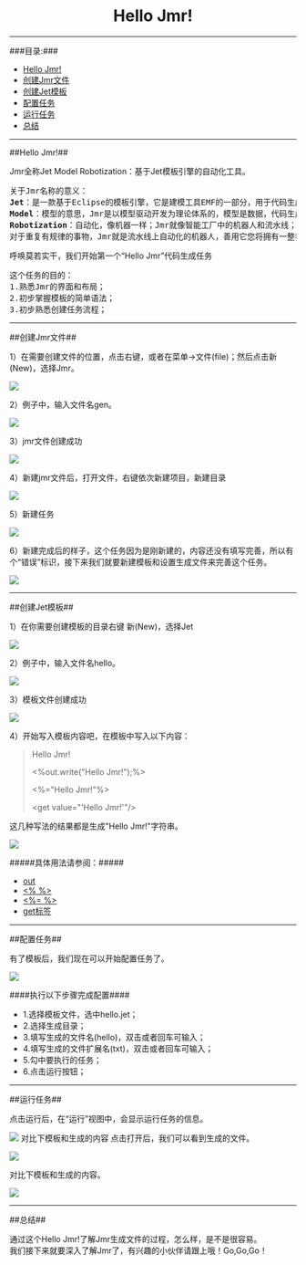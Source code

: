 # <div align="center">Hello Jmr!</div> #

----------

###目录:###

* [Hello Jmr!](#1)
* [创建Jmr文件](#2)
* [创建Jet模板](#3)
* [配置任务](#4)
* [运行任务](#5)
* [总结](#6)

----------

##<span id="1">Hello Jmr!</span>##

Jmr全称Jet Model Robotization：基于Jet模板引擎的自动化工具。

<pre>
关于Jmr名称的意义：
<b>Jet</b>：是一款基于Eclipse的模板引擎，它是建模工具EMF的一部分，用于代码生成。
<b>Model</b>：模型的意思，Jmr是以模型驱动开发为理论体系的，模型是数据，代码生成的本质就是“数据+模板”。
<b>Robotization</b>：自动化，像机器一样；Jmr就像智能工厂中的机器人和流水线；
对于重复有规律的事物，Jmr就是流水线上自动化的机器人，善用它您将拥有一整套智能的流水线。
</pre>

呼唤莫若实干，我们开始第一个“Hello Jmr”代码生成任务
    
<pre>
这个任务的目的：
1.熟悉Jmr的界面和布局；
2.初步掌握模板的简单语法；
3.初步熟悉创建任务流程；
</pre>

----------

##<span id="2">创建Jmr文件</span>##

1）在需要创建文件的位置，点击右键，或者在菜单->文件(file)；然后点击新(New)，选择Jmr。

![](image/new_jmr_file.png)

2）例子中，输入文件名gen。

![](image/new_jmr_file_name.png)

3）jmr文件创建成功

![](image/new_jmr_file_result.png)

4）新建jmr文件后，打开文件，右键依次新建项目，新建目录

![](image/new_project_task.png)

5）新建任务

![](image/new_task.png)

6）新建完成后的样子，这个任务因为是刚新建的，内容还没有填写完善，所以有个“错误”标识，接下来我们就要新建模板和设置生成文件来完善这个任务。

![](image/new_task_show.png)

----------

##<span id="3">创建Jet模板</span>##

1）在你需要创建模板的目录右键 新(New)，选择Jet

![](image/new_jet_file.png)

2）例子中，输入文件名hello。

![](image/new_jet_file_name.png)

3）模板文件创建成功

![](image/new_jet_show.png)

4）开始写入模板内容吧，在模板中写入以下内容：

>  Hello Jmr!
> 
> <%out.write("Hello Jmr!");%>
>  
> <%="Hello Jmr!"%>
>  
> <get value=&quot;'Hello Jmr!'"/>


这几种写法的结果都是生成"Hello Jmr!"字符串。

![](image/hello_jmr_content.png)

#####具体用法请参阅：#####
* <a href="out.html">out</a> 
* <a href="script-script.html"><% %></a>
* <a href="script-expression.html"><%= %></a>
* <a href="tag-get.html">get标签</a>

----------

##<span id="4">配置任务</span>##

有了模板后，我们现在可以开始配置任务了。


![](image/new_jet_task.png)

####执行以下步骤完成配置####

* 1.选择模板文件，选中hello.jet；
* 2.选择生成目录；
* 3.填写生成的文件名(hello)，双击或者回车可输入；
* 4.填写生成的文件扩展名(txt)，双击或者回车可输入；
* 5.勾中要执行的任务；
* 6.点击运行按钮；

----------

##<span id="5">运行任务</span>##

点击运行后，在“运行”视图中，会显示运行任务的信息。

![](image/new_jet_runner_view.png)
对比下模板和生成的内容
点击打开后，我们可以看到生成的文件。

![](image/new_jet_result.png)

对比下模板和生成的内容。

![](image/new_jet_compare.png)


----------

##<span id="6">总结</span>##

通过这个Hello Jmr!了解Jmr生成文件的过程，怎么样，是不是很容易。  
我们接下来就要深入了解Jmr了，有兴趣的小伙伴请跟上哦！Go,Go,Go！